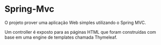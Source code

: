 # Spring-Mvc
O projeto prover uma aplicação Web simples utilizando o Spring MVC. 

Um controller é exposto para as páginas HTML que foram construídas com base em uma engine de templates chamada Thymeleaf.
